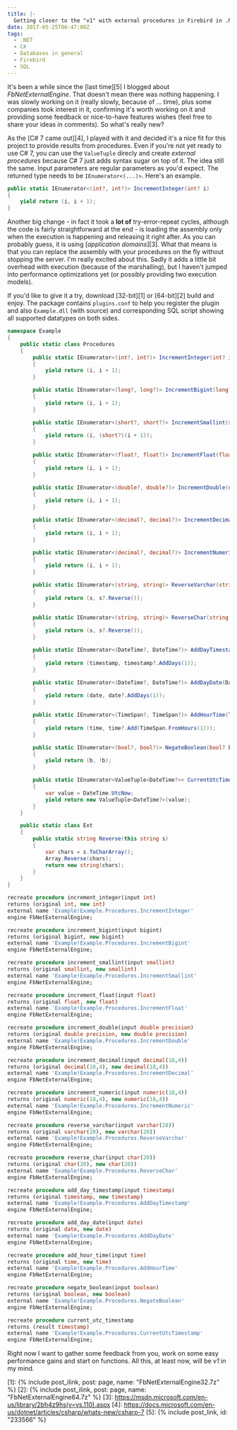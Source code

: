 ```yaml
---
title: |-
  Getting closer to the "v1" with external procedures in Firebird in .NET
date: 2017-05-25T06:47:00Z
tags:
  - .NET
  - C#
  - Databases in general
  - Firebird
  - SQL
---
```

It's been a while since the [last time][5] I blogged about _FbNetExternalEngine_. That doesn't mean there was nothing happening. I was slowly working on it (really slowly, because of ... time), plus some companies took interest in it, confirming it's worth working on it and providing some feedback or nice-to-have features wishes (feel free to share your ideas in comments). So what's really new?

<!-- excerpt -->

As the [C# 7 came out][4], I played with it and decided it's a nice fit for this project to provide results from procedures. Even if you're not yet ready to use C# 7, you can use the `ValueTuple` direcly and create _external procedures_ because C# 7 just adds syntax sugar on top of it. The idea still the same. Input parameters are regular parameters as you'd expect. The returned type needs to be `IEnumerator<(...)>`. Here's an example.

```csharp
public static IEnumerator<(int?, int?)> IncrementInteger(int? i)
{
	yield return (i, i + 1);
}
```

Another big change - in fact it took a **lot of** try-error-repeat cycles, although the code is fairly straightforward at the end - is loading the assembly only when the execution is happening and releasing it right after. As you can probably guess, it is using [_application domains_][3]. What that means is that you can replace the assembly with your procedures on the fly without stopping the server. I'm really excited about this. Sadly it adds a little bit overhead with execution (because of the marshalling), but I haven't jumped into performance optimizations yet (or possibly providing two execution models).

If you'd like to give it a try, download [32-bit][1] or [64-bit][2] build and enjoy. The package contains `plugins.conf` to help you register the plugin and also `Example.dll` (with source) and corresponding SQL script showing all supported datatypes on both sides.

```csharp
namespace Example
{
	public static class Procedures
	{
		public static IEnumerator<(int?, int?)> IncrementInteger(int? i)
		{
			yield return (i, i + 1);
		}

		public static IEnumerator<(long?, long?)> IncrementBigint(long? i)
		{
			yield return (i, i + 1);
		}

		public static IEnumerator<(short?, short?)> IncrementSmallint(short? i)
		{
			yield return (i, (short?)(i + 1));
		}

		public static IEnumerator<(float?, float?)> IncrementFloat(float? i)
		{
			yield return (i, i + 1);
		}

		public static IEnumerator<(double?, double?)> IncrementDouble(double? i)
		{
			yield return (i, i + 1);
		}

		public static IEnumerator<(decimal?, decimal?)> IncrementDecimal(decimal? i)
		{
			yield return (i, i + 1);
		}

		public static IEnumerator<(decimal?, decimal?)> IncrementNumeric(decimal? i)
		{
			yield return (i, i + 1);
		}

		public static IEnumerator<(string, string)> ReverseVarchar(string s)
		{
			yield return (s, s?.Reverse());
		}

		public static IEnumerator<(string, string)> ReverseChar(string s)
		{
			yield return (s, s?.Reverse());
		}

		public static IEnumerator<(DateTime?, DateTime?)> AddDayTimestamp(DateTime? timestamp)
		{
			yield return (timestamp, timestamp?.AddDays(1));
		}

		public static IEnumerator<(DateTime?, DateTime?)> AddDayDate(DateTime? date)
		{
			yield return (date, date?.AddDays(1));
		}

		public static IEnumerator<(TimeSpan?, TimeSpan?)> AddHourTime(TimeSpan? time)
		{
			yield return (time, time?.Add(TimeSpan.FromHours(1)));
		}

		public static IEnumerator<(bool?, bool?)> NegateBoolean(bool? b)
		{
			yield return (b, !b);
		}

		public static IEnumerator<ValueTuple<DateTime?>> CurrentUtcTimestamp()
		{
			var value = DateTime.UtcNow;
			yield return new ValueTuple<DateTime?>(value);
		}
	}

	public static class Ext
	{
		public static string Reverse(this string s)
		{
			var chars = s.ToCharArray();
			Array.Reverse(chars);
			return new string(chars);
		}
	}
}
```

```sql
recreate procedure increment_integer(input int)
returns (original int, new int)
external name 'Example!Example.Procedures.IncrementInteger'
engine FbNetExternalEngine;

recreate procedure increment_bigint(input bigint)
returns (original bigint, new bigint)
external name 'Example!Example.Procedures.IncrementBigint'
engine FbNetExternalEngine;

recreate procedure increment_smallint(input smallint)
returns (original smallint, new smallint)
external name 'Example!Example.Procedures.IncrementSmallint'
engine FbNetExternalEngine;

recreate procedure increment_float(input float)
returns (original float, new float)
external name 'Example!Example.Procedures.IncrementFloat'
engine FbNetExternalEngine;

recreate procedure increment_double(input double precision)
returns (original double precision, new double precision)
external name 'Example!Example.Procedures.IncrementDouble'
engine FbNetExternalEngine;

recreate procedure increment_decimal(input decimal(18,4))
returns (original decimal(18,4), new decimal(18,4))
external name 'Example!Example.Procedures.IncrementDecimal'
engine FbNetExternalEngine;

recreate procedure increment_numeric(input numeric(18,4))
returns (original numeric(18,4), new numeric(18,4))
external name 'Example!Example.Procedures.IncrementNumeric'
engine FbNetExternalEngine;

recreate procedure reverse_varchar(input varchar(20))
returns (original varchar(20), new varchar(20))
external name 'Example!Example.Procedures.ReverseVarchar'
engine FbNetExternalEngine;

recreate procedure reverse_char(input char(20))
returns (original char(20), new char(20))
external name 'Example!Example.Procedures.ReverseChar'
engine FbNetExternalEngine;

recreate procedure add_day_timestamp(input timestamp)
returns (original timestamp, new timestamp)
external name 'Example!Example.Procedures.AddDayTimestamp'
engine FbNetExternalEngine;

recreate procedure add_day_date(input date)
returns (original date, new date)
external name 'Example!Example.Procedures.AddDayDate'
engine FbNetExternalEngine;

recreate procedure add_hour_time(input time)
returns (original time, new time)
external name 'Example!Example.Procedures.AddHourTime'
engine FbNetExternalEngine;

recreate procedure negate_boolean(input boolean)
returns (original boolean, new boolean)
external name 'Example!Example.Procedures.NegateBoolean'
engine FbNetExternalEngine;

recreate procedure current_utc_timestamp
returns (result timestamp)
external name 'Example!Example.Procedures.CurrentUtcTimestamp'
engine FbNetExternalEngine;
```

Right now I want to gather some feedback from you, work on some easy performance gains and start on functions. All this, at least now, will be _v1_ in my mind.

[1]: {% include post_ilink, post: page, name: "FbNetExternalEngine32.7z" %}
[2]: {% include post_ilink, post: page, name: "FbNetExternalEngine64.7z" %}
[3]: https://msdn.microsoft.com/en-us/library/2bh4z9hs(v=vs.110).aspx
[4]: https://docs.microsoft.com/en-us/dotnet/articles/csharp/whats-new/csharp-7
[5]: {% include post_link, id: "233566" %}